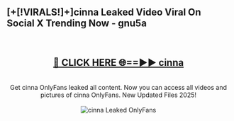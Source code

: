 <h2>[+[!VIRALS!]+]cinna Leaked Video Viral On Social X Trending Now - gnu5a</h2>
<br>
<div align="center">
<h2><a href="https://libra.edu.pl?cinna" rel="nofollow">🔴 CLICK HERE 🌐==►► cinna</a></h2>
<br>
Get cinna OnlyFans leaked all content. Now you can access all videos and pictures of cinna OnlyFans. New Updated Files 2025!
<br>
<br>
<a href="https://libra.edu.pl?cinna" rel="nofollow" data-target="animated-image.originalLink"><img src="https://i.ibb.co.com/WyWwxjT/player-gif2.gif" alt="cinna Leaked OnlyFans" style="max-width: 100%; display: inline-block;" data-target="animated-image.originalImage"></a>
</div>
<br>
